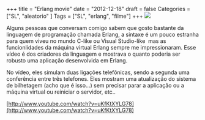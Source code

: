+++
title = "Erlang movie"
date = "2012-12-18"
draft = false
Categories = ["SL", "aleatorio" ]
Tags = ["SL", "erlang", "filme"]
+++
![]( /images/118px-Erlang_logo.png)

Alguns pessoas que conversam comigo sabem que gosto bastante da
linguagem de programação chamada Erlang, a sintaxe é um pouco estranha
para quem viveu no mundo C-like ou Visual Studio-like  mas as
funcionlidades da máquina virtual Erlang sempre me impressionaram. Esse
vídeo é dos criadores da linguagem e mostrava o quanto poderia ser
robusto uma aplicação desenvolvida em Erlang.

No vídeo, eles simulam duas ligações telefônicas, sendo a segunda uma
conferência entre três telefones. Eles mostram uma atualização do
sistema de bilhetagem (acho que é isso…) sem precisar parar a aplicação
ou a máquina virtual ou reiniciar o servidor, etc..

[http://www.youtube.com/watch?v=uKfKtXYLG78](http://www.youtube.com/watch?v=uKfKtXYLG78)
